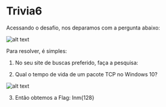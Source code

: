 # Trivia6
Acessando o desafio, nos deparamos com a pergunta abaixo:

![alt text](https://raw.githubusercontent.com/allvesz/ctf_writeups/master/img/trivia6.png)

Para resolver, é simples:

1. No seu site de buscas preferido, faça a pesquisa: 

2. Qual o tempo de vida de um pacote TCP no Windows 10? 

![alt text](https://raw.githubusercontent.com/allvesz/ctf_writeups/master/img/trivia6-1.png)

3. Então obtemos a Flag: Inm{128}
